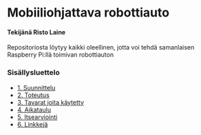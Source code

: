 # Mobiiliohjattava robottiauto

#### Tekijänä Risto Laine

Repositoriosta löytyy kaikki oleellinen, jotta voi tehdä samanlaisen Raspberry Pi:llä toimivan robottiauton 


### Sisällysluettelo

* [1. Suunnittelu]()
* [2. Toteutus]()
* [3. Tavarat joita käytetty]()
* [4. Aikataulu]()
* [5. Itsearviointi]()
* [6. Linkkejä]()

